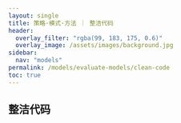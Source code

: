 ```yaml
---
layout: single
title: 策略·模式·方法 ｜ 整洁代码
header:
  overlay_filter: "rgba(99, 183, 175, 0.6)"
  overlay_image: /assets/images/background.jpg
sidebar:
  nav: "models"
permalink: /models/evaluate-models/clean-code
toc: true
---
```


## 整洁代码






